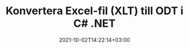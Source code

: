 ---
############################# Static ############################
layout: "autogen-gist"
date: 2021-10-02T14:22:14+03:00
draft: false
path: "sv/total/net/conversion/xlt-to-odt/"
other_out_formats: "PDF DOC DOCX DOCM DOT DOTX DOTM TXT RTF HTML HTM MHTML MHT XLS XLSX XLSM XLSB XLT XLTX XLTM XLAM CSV TSV DIF SXC FODS PPT PPTX PPS PPSX PPSM POT POTX PPTM POTM ODT OTT OTP ODP ODS EMZ WMZ SVG SVGZ XPS TEX DCM WMF EMF BMP PNG GIF JPEG TIFF ICO WEBP JP2 TGA PSB PSD EPUB MD XML JSON DICOM FODP JPG"
ad_headline: "Konvertera XLT till ODT | .NET"
ad_description: "Mest exakta XLT till ODT dokumentkonverteringslösning för dina .NET-applikationer."

############################# Head ############################
head_title: "Konvertera Excel XLT till ODT i C# ASP.NET | .NET-dokumentkonvertering"
head_description: ".NET Excel kalkylblad dokumentformat konvertering API. Konvertera XLT till ODT och 100+ andra bilder och dokumentfilformat i .NET (C#, VB.NET, ASP.NET & .NET Core) applikationer."

############################# Header ############################
title: "Konvertera Excel-fil (XLT) till ODT i C# .NET"
description: "Använd inbyggt Excel-dokumentkonverterings-API för att konvertera XLT till ODT i C# VB.NET & ASP.NET-applikationer. Arbeta med flexibla dokumentkonverteringsfunktioner för att anpassa det resulterande dokumentets utseende. Konvertera alla populära Excel-kalkylbladsformat till och från Word-dokument, PowerPoint-presentationer, PDF, Photoshop, e-bok, webb- och bildfilformat. Konvertera hela dokumentet eller välj specifika sidor i källdokumentfilen baserat på de selektiva sidnumren eller sidintervallen och konvertera enkelt till ett dokumentformat som stöds."

############################# SubMenu ############################
submenu:
    enable: false

############################# Content ############################
content:
    enable: true
    block:
    - title_left: "Hur man konverterar XLT till ODT i C# .NET"
      content_left: |
          Följ dessa enkla steg för konvertering av XLT till ODT i .NET. Visa det konverterade ODT-dokumentet som det är eller rendera och visa det som HTML utan att använda någon extern programvara.

          -   Skapa **Converter**-objekt för att konvertera XLT-dokument
          -   Ställ in konverteringsalternativen för ODT-format
          -   Anrop **Convert** för klassinstansen **Converter** för konvertering till ODT
          -   Ställ in alternativ för HTML-visning
          -   Skapa **Viewer**-objekt för att se konverterad ODT som HTML
          
      title_right: "Nedladdningar och installationsinstruktioner"
      content_right: |
          Du behöver namnrymder `GroupDocs.Conversion` och `GroupDocs.Viewer` för att konvertera Word-filformat till ett brett utbud av bilder och dokumenttyper som PDF, Microsoft Office (Word, Excel, PowerPoint, Project, Outlook), OpenDocument, HTML och CAD-diagram. Utforska andra [.NET API:er för Office-dokument](https://products.conholdate.com/total/net/) som erbjuds av Conholdate.Total.
          
          Hämta respektive monteringsfiler från [Nedladdningar](https://downloads.conholdate.com/total/net) eller hämta hela paketet från [NuGet](https://www.nuget.org/packages/Conholdate.Total/) för att lägga till `Conholdate.Total for .NET` direkt i din arbetsyta.
          
      gisthash: "4f311c07ae9ee691b8afb7960aa6c806"
      gistfile: "excel-to-pdf-conversion.cs"

    - title_left: "Lägg till text eller bildvattenstämpel till ODT i C#"
      content_left: |
          Konvertera dokument (XLT till ODT) exakt som originalfilen och använd text- eller bildvattenstämplar på de konverterade dokumentsidorna med C# .NET.

          -   Skapa **Converter**-objekt för att konvertera XLT-dokument
          -   Skapa en ny instans av klassen **WatermarkOptions**
          -   Ange egenskaper för vattenstämpel (färg, bredd, text, bild etc)
          -   Instantiera rätt **ConvertOptions**-klass
          -   Ställ in egenskapen **Watermark** för **ConvertOptions**-instansen
          -   Anrop **Convert** för klassinstansen **Converter** för konvertering till ODT
        
      title_right: "Utdrag av källdokumentinformation"
      content_right: |
          Funktionen för att extrahera dokumentinformation gör det inte bara möjligt att få den grundläggande informationen om källdokumentfilen utan den stöder också extrahering av värdefull filformatsspecifik information såsom projektstart- och slutdatum för en Microsoft Project-fil, eventuella utskriftsrestriktioner för ett PDF-dokument, lista över mappar som ingår i en Outlook-datafil etc.

          Konvertera populära dokumentfilformat på olika operativsystem som Windows, Linux eller macOS medan du använder plattformar som Windows Azure, Mono och Xamarin.
          
      gisthash: "a15affe15284876ce010a315a09da1f0"
      gistfile: "convert-word-to-pdf-and-add-text-watermark-to-converted-pdf.cs"

    - title_left: "Konvertera JSON-fil till Excel i C# .NET"
      content_left: |
          Att konvertera en JSON-fil till Excel i .NET är nu enklare med Conholdate.Total för .NET API:er. Använd JSON-filen som en datakälla och konvertera den exakt till ett Excel-kalkylarksfilformat genom att lägga till några rader C #kod utan att använda någon extern programvara.

          -   Skapa **Converter**-objekt för att konvertera JSON-fil
          -   Instantiera klassen **SpreadsheetConvertOptions**
          -   Anrop **Konverteringsmetoden** för klassinstansen **Converter** för konvertering till XLSX
          
      title_right: "Ladda och konvertera fjärrplacerade dokument"
      content_right: |
          Genom att använda Conholdate.Total för .NET – utvecklare kan ladda och konvertera dokument från olika avlägsna platser och molndokumentlagringsresurser som Amazon S3, Microsoft Azure Blob, FTP, lokal disk, stream eller en enkel URL. Du behöver bara specificera metoden för att erhålla fjärrbelägen dokumentström och sedan skicka den vidare till klassen Converter som en konstruktor.
          
          Conholdate.Total för .NET API:er är inbyggda i Windows Forms, ASP.NET, WPF, WCF eller någon typ av applikation baserad på .NET Framework 2.0 eller senare.
          
      gisthash: "7864dd1c0c16ca647722d18664d5c84a"
      gistfile: "json-to-excel-spreadsheet-conversion.cs"

############################# About Formats ############################
about_formats:
    enable: false
############################# More Formats ############################
more_formats:
    enable: true
    auto: false
    other_out_formats: PDF DOC DOCX DOCM DOT DOTX DOTM TXT RTF HTML HTM MHTML MHT XLS XLSX XLSM XLSB XLT XLTX XLTM XLAM CSV TSV DIF SXC FODS PPT PPTX PPS PPSX PPSM POT POTX PPTM POTM ODT OTT OTP ODP ODS EMZ WMZ SVG SVGZ XPS TEX DCM WMF EMF BMP PNG GIF JPEG TIFF ICO WEBP JP2 TGA PSB PSD EPUB MD XML JSON DICOM FODP JPG
############################# Back to top ###############################
back_to_top:
  enable: true
---